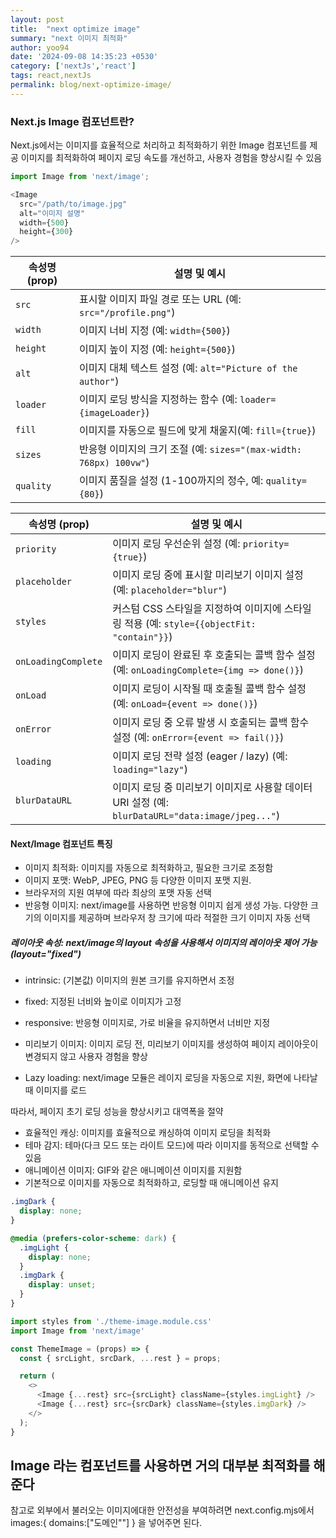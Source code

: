 ```yaml
---
layout: post 
title:  "next optimize image"
summary: "next 이미지 최적화"
author: yoo94 
date: '2024-09-08 14:35:23 +0530' 
category: ['nextJs','react']
tags: react,nextJs
permalink: blog/next-optimize-image/
---
```


### Next.js Image 컴포넌트란?

Next.js에서는 이미지를 효율적으로 처리하고 최적화하기 위한 Image 컴포넌트를 제공
이미지를 최적화하여 페이지 로딩 속도를 개선하고, 사용자 경험을 향상시킬 수 있음

```js
import Image from 'next/image';

<Image
  src="/path/to/image.jpg"
  alt="이미지 설명"
  width={500}
  height={300}
/>
```

| 속성명 (prop)   | 설명 및 예시                                                |
|-----------------|--------------------------------------------------------|
| `src`           | 표시할 이미지 파일 경로 또는 URL (예: `src="/profile.png"`)         |
| `width`         | 이미지 너비 지정 (예: `width={500}`)                           |
| `height`        | 이미지 높이 지정 (예: `height={500}`)                          |
| `alt`           | 이미지 대체 텍스트 설정 (예: `alt="Picture of the author"`)       |
| `loader`        | 이미지 로딩 방식을 지정하는 함수 (예: `loader={imageLoader}`)         |
| `fill`          | 이미지를 자동으로 필드에 맞게 채울지(예: `fill={true}`)                 |
| `sizes`         | 반응형 이미지의 크기 조절 (예: `sizes="(max-width: 768px) 100vw"`) |
| `quality`       | 이미지 품질을 설정 (1-100까지의 정수, 예: `quality={80}`)            |

| 속성명 (prop)      | 설명 및 예시                                                       |
|-------------------|------------------------------------------------------------------|
| `priority`        | 이미지 로딩 우선순위 설정 (예: `priority={true}`)                   |
| `placeholder`     | 이미지 로딩 중에 표시할 미리보기 이미지 설정 (예: `placeholder="blur"`) |
| `styles`          | 커스텀 CSS 스타일을 지정하여 이미지에 스타일링 적용 (예: `style={{objectFit: "contain"}}`) |
| `onLoadingComplete`| 이미지 로딩이 완료된 후 호출되는 콜백 함수 설정 (예: `onLoadingComplete={img => done()}`) |
| `onLoad`          | 이미지 로딩이 시작될 때 호출될 콜백 함수 설정 (예: `onLoad={event => done()}`) |
| `onError`         | 이미지 로딩 중 오류 발생 시 호출되는 콜백 함수 설정 (예: `onError={event => fail()}`) |
| `loading`         | 이미지 로딩 전략 설정 (eager / lazy) (예: `loading="lazy"`)       |
| `blurDataURL`     | 이미지 로딩 중 미리보기 이미지로 사용할 데이터 URI 설정 (예: `blurDataURL="data:image/jpeg..."`) |


#### Next/Image 컴포넌트 특징

- 이미지 최적화: 이미지를 자동으로 최적화하고, 필요한 크기로 조정함
- 이미지 포맷: WebP, JPEG, PNG 등 다양한 이미지 포맷 지원.
- 브라우저의 지원 여부에 따라 최상의 포맷 자동 선택
- 반응형 이미지: next/image를 사용하면 반응형 이미지 쉽게 생성 가능. 다양한 크기의 이미지를 제공하며 브라우저 창 크기에 따라 적절한 크기 이미지 자동 선택

##### 레이아웃 속성: next/image의 layout 속성을 사용해서 이미지의 레이아웃 제어 가능 (layout="fixed")

- intrinsic: (기본값) 이미지의 원본 크기를 유지하면서 조정
- fixed: 지정된 너비와 높이로 이미지가 고정
- responsive: 반응형 이미지로, 가로 비율을 유지하면서 너비만 지정
- 미리보기 이미지: 이미지 로딩 전, 미리보기 이미지를 생성하여 페이지 레이아웃이 변경되지 않고 사용자 경험을 향상

- Lazy loading: next/image 모듈은 레이지 로딩을 자동으로 지원, 화면에 나타날 때 이미지를 로드

따라서, 페이지 초기 로딩 성능을 향상시키고 대역폭을 절약

- 효율적인 캐싱: 이미지를 효율적으로 캐싱하여 이미지 로딩을 최적화
- 테마 감지: 테마(다크 모드 또는 라이트 모드)에 따라 이미지를 동적으로 선택할 수 있음
- 애니메이션 이미지: GIF와 같은 애니메이션 이미지를 지원함
- 기본적으로 이미지를 자동으로 최적화하고, 로딩할 때 애니메이션 유지

```css
.imgDark {
  display: none;
}

@media (prefers-color-scheme: dark) {
  .imgLight {
    display: none;
  }
  .imgDark {
    display: unset;
  }
}
```
```js
import styles from './theme-image.module.css'
import Image from 'next/image'

const ThemeImage = (props) => {
  const { srcLight, srcDark, ...rest } = props;

  return (
    <>
      <Image {...rest} src={srcLight} className={styles.imgLight} />
      <Image {...rest} src={srcDark} className={styles.imgDark} />
    </>
  );
}
```

## Image 라는 컴포넌트를 사용하면 거의 대부분 최적화를 해준다 
 참고로 외부에서 불러오는 이미지에대한 안전성을 부여하려면
next.config.mjs에서
images:{
    domains:["도메인""]
}
을 넣어주면 된다.


